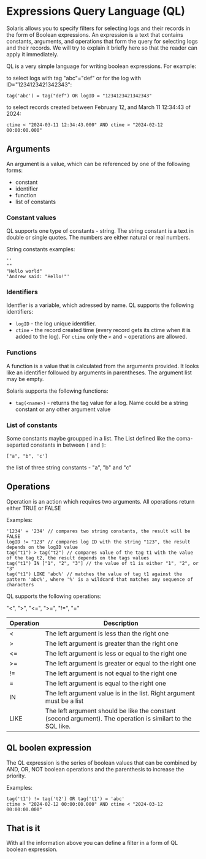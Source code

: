 # Expressions Query Language (QL)
Solaris allows you to specify filters for selecting logs and their records in the form of Boolean expressions. An expression is a text that contains constants, arguments, and operations that form the query for selecting logs and their records. We will try to explain it briefly here so that the reader can apply it immediately.

QL is a very simple language for writing boolean expressions. For example:

to select logs with tag "abc"="def" or for the log with ID="1234123421342343":
```
tag('abc') = tag("def") OR logID = "1234123421342343" 
```

to select records created between February 12, and March 11 12:34:43 of 2024:
```
ctime < "2024-03-11 12:34:43.000" AND ctime > "2024-02-12 00:00:00.000"   
```

## Arguments
An argument is a value, which can be referenced by one of the following forms:
- constant
- identifier
- function
- list of constants

### Constant values
QL supports one type of constants - string. The string constant is a text in double or single quotes. The numbers are either natural or real numbers.

String constants examples:
```
''
""
"Hello world"
'Andrew said: "Hello!"'
```

### Identifiers
Identfier is a variable, which adressed by name. QL supports the following identifiers:
- `logID` - the log unique identifier.
- `ctime` - the record created time (every record gets its ctime when it is added to the log). For `ctime` only the `<` and `>` operations are allowed.

### Functions
A function is a value that is calculated from the arguments provided. It looks like an identifier followed by arguments in parentheses. The argument list may be empty.

Solaris supports the following functions:
- `tag(<name>)` - returns the tag value for a log. Name could be a string constant or any other argument value

### List of constants
Some constants maybe groupped in a list. The List defined like the coma-separted constants in between `[` and `]`:

```
["a", "b", 'c'] 
```
the list of three string constants - "a", "b" and "c"

## Operations
Operation is an action which requires two arguments. All operations return either TRUE or FALSE

Examples:
```
'1234' = '234' // compares two string constants, the result will be FALSE
logID != "123" // compares log ID with the string "123", the result depends on the logID value
tag("t1") > tag("t2") // compares value of the tag t1 with the value of the tag t2, the result depends on the tags values
tag("t1") IN ["1", "2", "3"] // the value of t1 is either "1", "2", or "3"
tag("t1") LIKE 'abc%' // matches the value of tag t1 against the pattern 'abc%', where '%' is a wildcard that matches any sequence of characters  
```

QL supports the following operations:

"<", ">", "<=", ">=", "!=", "="

| Operation | Description                                                                                                 |
|-----------|-------------------------------------------------------------------------------------------------------------|
| <         | The left argument is less than the right one                                                                |
| >         | The left argument is greater than the right one                                                             |
| <=        | The left argument is less or equal to the right one                                                         |
| >=        | The left argument is greater or equal to the right one                                                      |
| !=        | The left argument is not equal to the right one                                                             |
| =         | The left argument is equal to the right one                                                                 |
| IN        | The left argument value is in the list. Right argument must be a list                                       |
| LIKE      | The left argument should be like the constant (second argument). The operation is similart to the SQL like. |

## QL boolen expression
The QL expression is the series of boolean values that can be combined by AND, OR, NOT boolean operations and the parenthesis to increase the priority.

Examples:
```
tag('t1') != tag('t2') OR tag('t1') = 'abc' 
ctime > "2024-02-12 00:00:00.000" AND ctime < "2024-03-12 00:00:00.000"
```

## That is it
With all the information above you can define a filter in a form of QL boolean expression.